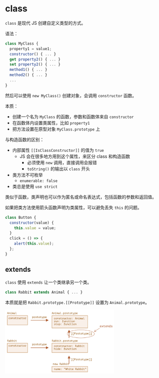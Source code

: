 # class

`class` 是现代 JS 创建自定义类型的方式。

语法：

```js
class MyClass {
  property1 = value1;
  constructor() { ... }
  get property2() { ... }
  set property2() { ... }
  method1() { ... }
  method2() { ... }
  ...
}
```

然后可以使用 `new MyClass()` 创建对象，会调用 `constructor` 函数。

本质：

- 创建一个名为 `MyClass` 的函数，参数和函数体来自 `constructor`
- 在函数体内设置类属性，比如 `property1`
- 把方法设置在原型对象 `MyClass.prototype` 上

与构造函数的区别：

- 内部属性 `[[IsClassConstructor]]` 的值为 `true`
  - JS 会在很多地方用到这个属性，来区分 class 和构造函数
    - 必须使用 `new` 调用，直接调用会报错
    - `toString()` 的输出以 `class` 开头
- 类方法不可枚举
  - `enumerable: false`
- 类总是使用 `use strict`

类似于函数，类声明也可以作为匿名或命名表达式，包括函数的参数和返回值。

如果把类方法使用箭头函数声明为类属性，可以避免丢失 `this` 的问题。

```js
class Button {
  constructor(value) {
    this.value = value;
  }
  click = () => {
    alert(this.value);
  };
}
```

## extends

`class` 使用 `extends` 让一个类继承另一个类。

```js
class Rabbit extends Animal { ... }
```

本质就是把 `Rabbit.prototype.[[Prototype]]` 设置为 `Animal.prototype`。

<img src="./assets/class-extends.png" width="70%" />
